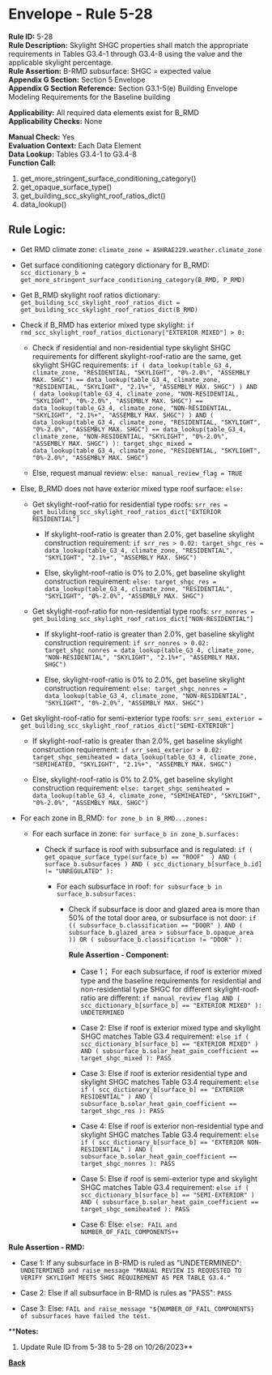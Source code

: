 
# Envelope - Rule 5-28  

**Rule ID:** 5-28  
**Rule Description:** Skylight SHGC properties shall match the appropriate requirements in Tables G3.4-1 through G3.4-8 using the value and the applicable skylight percentage.  
**Rule Assertion:** B-RMD subsurface: SHGC = expected value  
**Appendix G Section:** Section 5 Envelope  
**Appendix G Section Reference:** Section G3.1-5(e) Building Envelope Modeling Requirements for the Baseline building

**Applicability:** All required data elements exist for B_RMD  
**Applicability Checks:** None  

**Manual Check:** Yes  
**Evaluation Context:** Each Data Element  
**Data Lookup:** Tables G3.4-1 to G3.4-8  
**Function Call:**

  1. get_more_stringent_surface_conditioning_category()
  2. get_opaque_surface_type()
  3. get_building_scc_skylight_roof_ratios_dict()
  4. data_lookup()

## Rule Logic:  

- Get RMD climate zone: `climate_zone = ASHRAE229.weather.climate_zone`  

- Get surface conditioning category dictionary for B_RMD: `scc_dictionary_b = get_more_stringent_surface_conditioning_category(B_RMD, P_RMD)`  

- Get B_RMD skylight roof ratios dictionary: `get_building_scc_skylight_roof_ratios_dict = get_building_scc_skylight_roof_ratios_dict(B_RMD)`

- Check if B_RMD has exterior mixed type skylight: `if rmd_scc_skylight_roof_ratios_dictionary["EXTERIOR MIXED"] > 0:`

  - Check if residential and non-residential type skylight SHGC requirements for different skylight-roof-ratio are the same, get skylight SHGC requirements: `if ( data_lookup(table_G3_4, climate_zone, "RESIDENTIAL, "SKYLIGHT", "0%-2.0%", "ASSEMBLY MAX. SHGC") == data_lookup(table_G3_4, climate_zone, "RESIDENTIAL, "SKYLIGHT", "2.1%+", "ASSEMBLY MAX. SHGC") ) AND ( data_lookup(table_G3_4, climate_zone, "NON-RESIDENTIAL, "SKYLIGHT", "0%-2.0%", "ASSEMBLY MAX. SHGC") == data_lookup(table_G3_4, climate_zone, "NON-RESIDENTIAL, "SKYLIGHT", "2.1%+", "ASSEMBLY MAX. SHGC") ) AND ( data_lookup(table_G3_4, climate_zone, "RESIDENTIAL, "SKYLIGHT", "0%-2.0%", "ASSEMBLY MAX. SHGC") == data_lookup(table_G3_4, climate_zone, "NON-RESIDENTIAL, "SKYLIGHT", "0%-2.0%", "ASSEMBLY MAX. SHGC") ): target_shgc_mixed = data_lookup(table_G3_4, climate_zone, "RESIDENTIAL, "SKYLIGHT", "0%-2.0%", "ASSEMBLY MAX. SHGC")`

  - Else, request manual review: `else: manual_review_flag = TRUE`

- Else, B_RMD does not have exterior mixed type roof surface: `else:`

  - Get skylight-roof-ratio for residential type roofs: `srr_res = get_building_scc_skylight_roof_ratios_dict["EXTERIOR RESIDENTIAL"]`

    - If skylight-roof-ratio is greater than 2.0%, get baseline skylight construction requirement: `if srr_res > 0.02: target_shgc_res = data_lookup(table_G3_4, climate_zone, "RESIDENTIAL", "SKYLIGHT", "2.1%+", "ASSEMBLY MAX. SHGC")`

    - Else, skylight-roof-ratio is 0% to 2.0%, get baseline skylight construction requirement: `else: target_shgc_res = data_lookup(table_G3_4, climate_zone, "RESIDENTIAL", "SKYLIGHT", "0%-2.0%", "ASSEMBLY MAX. SHGC")`

  - Get skylight-roof-ratio for non-residential type roofs: `srr_nonres = get_building_scc_skylight_roof_ratios_dict["NON-RESIDENTIAL"]`

    - If skylight-roof-ratio is greater than 2.0%, get baseline skylight construction requirement: `if srr_nonres > 0.02: target_shgc_nonres = data_lookup(table_G3_4, climate_zone, "NON-RESIDENTIAL", "SKYLIGHT", "2.1%+", "ASSEMBLY MAX. SHGC")`

    - Else, skylight-roof-ratio is 0% to 2.0%, get baseline skylight construction requirement: `else: target_shgc_nonres = data_lookup(table_G3_4, climate_zone, "NON-RESIDENTIAL", "SKYLIGHT", "0%-2.0%", "ASSEMBLY MAX. SHGC")`

- Get skylight-roof-ratio for semi-exterior type roofs: `srr_semi_exterior = get_building_scc_skylight_roof_ratios_dict["SEMI-EXTERIOR"]`

  - If skylight-roof-ratio is greater than 2.0%, get baseline skylight construction requirement: `if srr_semi_exterior > 0.02: target_shgc_semiheated = data_lookup(table_G3_4, climate_zone, "SEMIHEATED, "SKYLIGHT", "2.1%+", "ASSEMBLY MAX. SHGC")`

  - Else, skylight-roof-ratio is 0% to 2.0%, get baseline skylight construction requirement: `else: target_shgc_semiheated = data_lookup(table_G3_4, climate_zone, "SEMIHEATED", "SKYLIGHT", "0%-2.0%", "ASSEMBLY MAX. SHGC")`

- For each zone in B_RMD: `for zone_b in B_RMD...zones:`

  - For each surface in zone: `for surface_b in zone_b.surfaces:`

    - Check if surface is roof with subsurface and is regulated: `if ( get_opaque_surface_type(surface_b) == "ROOF"  ) AND ( surface_b.subsurfaces ) AND ( scc_dictionary_b[surface_b.id] != "UNREGULATED" ):`

      - For each subsurface in roof: `for subsurface_b in surface_b.subsurfaces:`

        - Check if subsurface is door and glazed area is more than 50% of the total door area, or subsurface is not door: `if (( subsurface_b.classification == "DOOR" ) AND ( subsurface_b.glazed_area > subsurface_b.opaque_area )) OR ( subsurface_b.classification != "DOOR" ):`

          **Rule Assertion - Component:**

          - Case 1； For each subsurface, if roof is exterior mixed type and the baseline requirements for residential and non-residential type SHGC for different skylight-roof-ratio are different: `if manual_review_flag AND ( scc_dictionary_b[surface_b] == "EXTERIOR MIXED" ): UNDETERMINED`

          - Case 2: Else if roof is exterior mixed type and skylight SHGC matches Table G3.4 requirement: `else if ( scc_dictionary_b[surface_b] == "EXTERIOR MIXED" ) AND ( subsurface_b.solar_heat_gain_coefficient == target_shgc_mixed ): PASS`

          - Case 3: Else if roof is exterior residential type and skylight SHGC matches Table G3.4 requirement: `else if ( scc_dictionary_b[surface_b] == "EXTERIOR RESIDENTIAL" ) AND ( subsurface_b.solar_heat_gain_coefficient == target_shgc_res ): PASS`

          - Case 4: Else if roof is exterior non-residential type and skylight SHGC matches Table G3.4 requirement: `else if ( scc_dictionary_b[surface_b] == "EXTERIOR NON-RESIDENTIAL" ) AND ( subsurface_b.solar_heat_gain_coefficient == target_shgc_nonres ): PASS`

          - Case 5: Else if roof is semi-exterior type and skylight SHGC matches Table G3.4 requirement: `else if ( scc_dictionary_b[surface_b] == "SEMI-EXTERIOR" ) AND ( subsurface_b.solar_heat_gain_coefficient == target_shgc_semiheated ): PASS`

          - Case 6: Else: `else: FAIL and NUMBER_OF_FAIL_COMPONENTS++`

**Rule Assertion - RMD:**

- Case 1: If any subsurface in B-RMD is ruled as "UNDETERMINED": `UNDETERMINED and raise_message "MANUAL REVIEW IS REQUESTED TO VERIFY SKYLIGHT MEETS SHGC REQUIREMENT AS PER TABLE G3.4."`

- Case 2: Else if all subsurface in B-RMD is rules as "PASS": `PASS`

- Case 3: Else: `FAIL and raise_message "${NUMBER_OF_FAIL_COMPONENTS} of subsurfaces have failed the test.`


****Notes:**

1. Update Rule ID from 5-38 to 5-28 on 10/26/2023**

**[Back](../_toc.md)**

